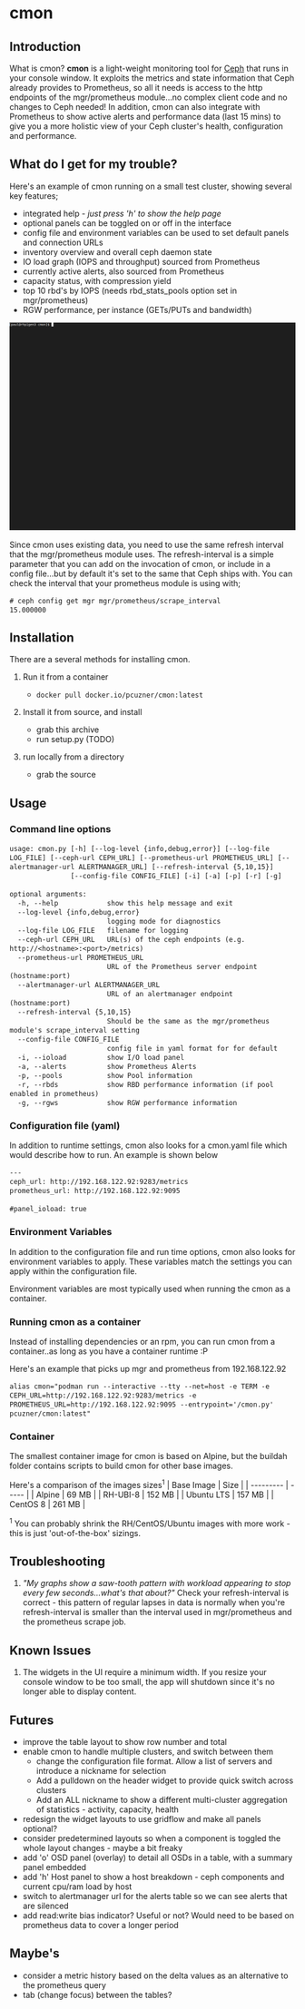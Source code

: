 # cmon

## Introduction
What is cmon? **cmon** is a light-weight monitoring tool for [Ceph](https://ceph.io/en/) that runs in your console window. It exploits the metrics and state information that Ceph already provides to Prometheus, so all it needs is access to the http endpoints of the mgr/prometheus module...no complex client code and no changes to Ceph needed! In addition, cmon can also integrate with Prometheus to show active alerts and performance data (last 15 mins) to give you a more holistic view of your Ceph cluster's health, configuration and performance.

## What do I get for my trouble?
Here's an example of cmon running on a small test cluster, showing several key features;

- integrated help - *just press 'h' to show the help page*
- optional panels can be toggled on or off in the interface
- config file and environment variables can be used to set default panels and connection URLs
- inventory overview and overall ceph daemon state
- IO load graph (IOPS and throughput) sourced from Prometheus
- currently active alerts, also sourced from Prometheus
- capacity status, with compression yield
- top 10 rbd's by IOPS (needs rbd_stats_pools option set in mgr/prometheus)
- RGW performance, per instance (GETs/PUTs and bandwidth)

![cmon demo](media/cmon-demo-2021-07.gif)


Since cmon uses existing data, you need to use the same refresh interval that the mgr/prometheus module uses. The refresh-interval is a simple parameter that you can add on the invocation of cmon, or include in a config file...but by default it's set to the same that Ceph ships with. You can check the interval that your prometheus module is using with;
```
# ceph config get mgr mgr/prometheus/scrape_interval
15.000000
```

## Installation
There are a several methods for installing cmon.

1. Run it from a container
   - ```docker pull docker.io/pcuzner/cmon:latest```


2. Install it from source, and install
   - grab this archive
   - run setup.py (TODO)

3. run locally from a directory
   - grab the source


## Usage

### Command line options

```
usage: cmon.py [-h] [--log-level {info,debug,error}] [--log-file LOG_FILE] [--ceph-url CEPH_URL] [--prometheus-url PROMETHEUS_URL] [--alertmanager-url ALERTMANAGER_URL] [--refresh-interval {5,10,15}]
               [--config-file CONFIG_FILE] [-i] [-a] [-p] [-r] [-g]

optional arguments:
  -h, --help            show this help message and exit
  --log-level {info,debug,error}
                        logging mode for diagnostics
  --log-file LOG_FILE   filename for logging
  --ceph-url CEPH_URL   URL(s) of the ceph endpoints (e.g. http://<hostname>:<port>/metrics)
  --prometheus-url PROMETHEUS_URL
                        URL of the Prometheus server endpoint (hostname:port)
  --alertmanager-url ALERTMANAGER_URL
                        URL of an alertmanager endpoint (hostname:port)
  --refresh-interval {5,10,15}
                        Should be the same as the mgr/prometheus module's scrape_interval setting
  --config-file CONFIG_FILE
                        config file in yaml format for for default
  -i, --ioload          show I/O load panel
  -a, --alerts          show Prometheus Alerts
  -p, --pools           show Pool information
  -r, --rbds            show RBD performance information (if pool enabled in prometheus)
  -g, --rgws            show RGW performance information
```

### Configuration file (yaml)
In addition to runtime settings, cmon also looks for a cmon.yaml file which would describe how to run. An example is shown below

```
---
ceph_url: http://192.168.122.92:9283/metrics
prometheus_url: http://192.168.122.92:9095

#panel_ioload: true
```

### Environment Variables
In addition to the configuration file and run time options, cmon also looks for environment variables to apply. These variables match the settings you can apply within the configuration file.

Environment variables are most typically used when running the cmon as a container.

### Running cmon as a container
Instead of installing dependencies or an rpm, you can run cmon from a container..as long as you have a container runtime :P

Here's an example that picks up mgr and prometheus from 192.168.122.92
```
alias cmon="podman run --interactive --tty --net=host -e TERM -e CEPH_URL=http://192.168.122.92:9283/metrics -e PROMETHEUS_URL=http://192.168.122.92:9095 --entrypoint='/cmon.py' pcuzner/cmon:latest"
```

### Container
The smallest container image for cmon is based on Alpine, but the buildah folder contains scripts to build cmon for other base images.

Here's a comparison of the images sizes<sup>1</sup>
| Base Image | Size |
| --------- | ----- |
| Alpine | 69 MB |
| RH-UBI-8 | 152 MB |
| Ubuntu LTS | 157 MB |
| CentOS 8 | 261 MB |

<sup>1</sup> You can probably shrink the RH/CentOS/Ubuntu images with more work - this is just 'out-of-the-box' sizings.

## Troubleshooting
1. *"My graphs show a saw-tooth pattern with workload appearing to stop every few seconds...what's that about?"*
  Check your refresh-interval is correct - this pattern of regular lapses in data is normally when you're refresh-interval is smaller than the interval used in mgr/prometheus and the prometheus scrape job.


## Known Issues
1. The widgets in the UI require a minimum width. If you resize your console window to be too small, the app will shutdown since it's no longer able to display content.


## Futures
- improve the table layout to show row number and total
- enable cmon to handle multiple clusters, and switch between them
  * change the configuration file format. Allow a list of servers and introduce a nickname for selection
  * Add a pulldown on the header widget to provide quick switch across clusters
  * Add an ALL nickname to show a different multi-cluster aggregation of statistics - activity, capacity, health
- redesign the widget layouts to use gridflow and make all panels optional?
- consider predetermined layouts so when a component is toggled the whole layout changes - maybe a bit freaky
- add 'o' OSD panel (overlay) to detail all OSDs in a table, with a summary panel embedded
- add 'h' Host panel to show a host breakdown - ceph components and current cpu/ram load by host
- switch to alertmanager url for the alerts table so we can see alerts that are silenced
- add read:write bias indicator? Useful or not? Would need to be based on prometheus data to cover a longer period


## Maybe's
- consider a metric history based on the delta values as an alternative to the prometheus query
- tab (change focus) between the tables?
